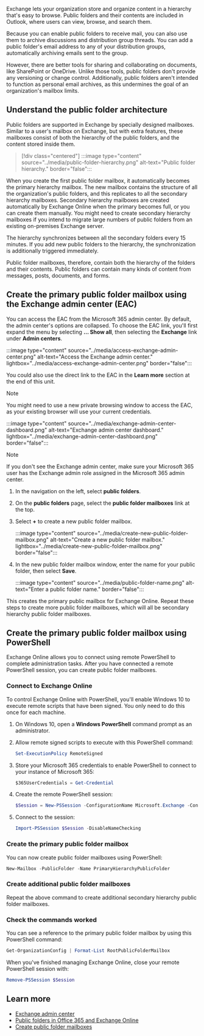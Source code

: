 Exchange lets your organization store and organize content in a hierarchy that's easy to browse. Public folders and their contents are included in Outlook, where users can view, browse, and search them.

Because you can enable public folders to receive mail, you can also use them to archive discussions and distribution group threads. You can add a public folder's email address to any of your distribution groups, automatically archiving emails sent to the group.

However, there are better tools for sharing and collaborating on documents, like SharePoint or OneDrive. Unlike those tools, public folders don't provide any versioning or change control. Additionally, public folders aren't intended to function as personal email archives, as this undermines the goal of an organization's mailbox limits.

## Understand the public folder architecture

Public folders are supported in Exchange by specially designed mailboxes. Similar to a user's mailbox on Exchange, but with extra features, these mailboxes consist of both the hierarchy of the public folders, and the content stored inside them.

> [!div class="centered"]
> :::image type="content" source="../media/public-folder-hierarchy.png" alt-text="Public folder hierarchy." border="false":::

When you create the first public folder mailbox, it automatically becomes the primary hierarchy mailbox. The new mailbox contains the structure of all the organization's public folders, and this replicates to all the secondary hierarchy mailboxes. Secondary hierarchy mailboxes are created automatically by Exchange Online when the primary becomes full, or you can create them manually. You might need to create secondary hierarchy mailboxes if you intend to migrate large numbers of public folders from an existing on-premises Exchange server.

The hierarchy synchronizes between all the secondary folders every 15 minutes. If you add new public folders to the hierarchy, the synchronization is additionally triggered immediately.

Public folder mailboxes, therefore, contain both the hierarchy of the folders and their contents. Public folders can contain many kinds of content from messages, posts, documents, and forms.

## Create the primary public folder mailbox using the Exchange admin center (EAC)

You can access the EAC from the Microsoft 365 admin center. By default, the admin center's options are collapsed. To choose the EAC link, you'll first expand the menu by selecting **… Show all**, then selecting the **Exchange** link under **Admin centers**.

:::image type="content" source="../media/access-exchange-admin-center.png" alt-text="Access the Exchange admin center." lightbox="../media/access-exchange-admin-center.png" border="false":::

You could also use the direct link to the EAC in the **Learn more** section at the end of this unit.

> [!NOTE]
> You might need to use a new private browsing window to access the EAC, as your existing browser will use your current credentials.
>

:::image type="content" source="../media/exchange-admin-center-dashboard.png" alt-text="Exchange admin center dashboard." lightbox="../media/exchange-admin-center-dashboard.png" border="false":::

> [!NOTE]
> If you don't see the Exchange admin center, make sure your Microsoft 365 user has the Exchange admin role assigned in the Microsoft 365 admin center.

1. In the navigation on the left, select **public folders**.
2. On the **public folders** page, select the **public folder mailboxes** link at the top.
3. Select **+** to create a new public folder mailbox.

   :::image type="content" source="../media/create-new-public-folder-mailbox.png" alt-text="Create a new public folder mailbox." lightbox="../media/create-new-public-folder-mailbox.png" border="false":::

4. In the new public folder mailbox window, enter the name for your public folder, then select **Save**.

   :::image type="content" source="../media/public-folder-name.png" alt-text="Enter a public folder name." border="false":::

This creates the primary public mailbox for Exchange Online. Repeat these steps to create more public folder mailboxes, which will all be secondary hierarchy public folder mailboxes.

## Create the primary public folder mailbox using PowerShell

Exchange Online allows you to connect using remote PowerShell to complete administration tasks. After you have connected a remote PowerShell session, you can create public folder mailboxes.

### Connect to Exchange Online

To control Exchange Online with PowerShell, you'll enable Windows 10 to execute remote scripts that have been signed. You only need to do this once for each machine.

1. On Windows 10, open a **Windows PowerShell** command prompt as an administrator.
2. Allow remote signed scripts to execute with this PowerShell command:

   ```powershell
   Set-ExecutionPolicy RemoteSigned
   ```

3. Store your Microsoft 365 credentials to enable PowerShell to connect to your instance of Microsoft 365:

   ```powershell
   $365UserCredentials = Get-Credential
   ```

4. Create the remote PowerShell session:

   ```powershell
   $Session = New-PSSession -ConfigurationName Microsoft.Exchange -ConnectionUri https://outlook.office365.com/powershell-liveid/ -Credential $365UserCredentials -Authentication Basic -AllowRedirection
   ```

5. Connect to the session:

   ```powershell
   Import-PSSession $Session -DisableNameChecking
   ```

### Create the primary public folder mailbox

You can now create public folder mailboxes using PowerShell:

```powershell
New-Mailbox -PublicFolder -Name PrimaryHierarchyPublicFolder
```

### Create additional public folder mailboxes

Repeat the above command to create additional secondary hierarchy public folder mailboxes.

### Check the commands worked

You can see a reference to the primary public folder mailbox by using this PowerShell command:

```powershell
Get-OrganizationConfig | Format-List RootPublicFolderMailbox
```

When you've finished managing Exchange Online, close your remote PowerShell session with:

```powershell
Remove-PSSession $Session
```

## Learn more

- [Exchange admin center](https://outlook.office365.com/ecp?azure-portal=true)
- [Public folders in Office 365 and Exchange Online](/Exchange/collaboration-exo/public-folders/public-folders?azure-portal=true)
- [Create public folder mailboxes](/Exchange/collaboration-exo/public-folders/create-public-folder-mailbox?azure-portal=true)

